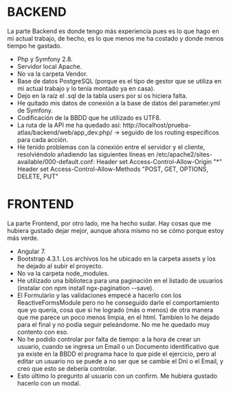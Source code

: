 BACKEND
==================

La parte Backend es donde tengo más experiencía pues es lo que hago en mi actual trabajo, de hecho, es lo que menos me ha costado y donde menos tiempo he gastado.

- Php y Symfony 2.8.
- Servidor local Apache.
- No va la carpeta Vendor.
- Base de datos PostgreSQL (porque es el tipo de gestor que se utiliza en mi actual trabajo y lo tenía montado ya en casa).
- Dejo en la raíz el .sql de la tabla users por si os hiciera falta.
- He quitado mis datos de conexión a la base de datos del parameter.yml de Symfony. 
- Codificación de la BBDD que he utilizado es UTF8.
- La ruta de la API me ha quedado así: http://localhost/prueba-atlas/backend/web/app_dev.php/ -> seguido de los routing específicos para cada acción.
- He tenido problemas con la conexión entre el servidor y el cliente, resolviéndolo añadiendo las siguientes líneas en /etc/apache2/sites-available/000-default.conf:
     Header set Access-Control-Allow-Origin "*"
     Header set Access-Control-Allow-Methods "POST, GET, OPTIONS, DELETE, PUT"

FRONTEND
==================

La parte Frontend, por otro lado, me ha hecho sudar. Hay cosas que me hubiera gustado dejar mejor, aunque ahora mismo no se cómo porque estoy más verde.

- Angular 7.
- Bootstrap 4.3.1. Los archivos los he ubicado en la carpeta assets y los he dejado al subir el proyecto.
- No va la carpeta node_modules.
- He utilizado una biblioteca para una paginación en el listado de usuarios (instalar con npm install ngx-pagination --save).
- El Formulario y las validaciones empecé a hacerlo con los ReactiveFormsModule pero no he conseguido darle el comportamiento que yo quería, cosa que si he logrado (más o menos) de otra manera que me parece un poco menos limpia, en el html. Tambíen lo he dejado para el final y no podía seguir peleándome. No me he quedado muy contento con eso.
- No he podido controlar por falta de tiempo: a la hora de crear un usuario, cuando se ingresa un Email o un Documento identificativo que ya existe en la BBDD el programa hace lo que pide el ejercicio, pero al editar un usuario no se puede a no ser que se cambie el Dni o el Email, y creo que esto se debería controlar.
- Esto último lo pregunto al usuario con un confirm. Me hubiera gustado hacerlo con un modal.




